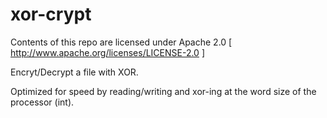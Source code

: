 # xor-crypt

Contents of this repo are licensed under Apache 2.0 [ http://www.apache.org/licenses/LICENSE-2.0 ] 

Encryt/Decrypt a file with XOR. 

Optimized for speed by reading/writing and xor-ing at the word size of the processor (int). 
